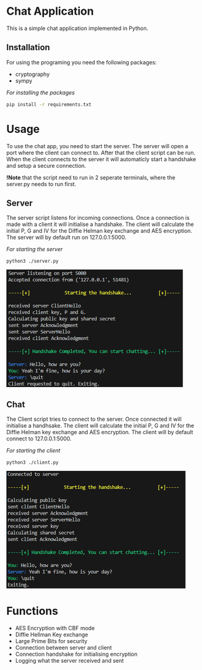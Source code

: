 # Chat Application

This is a simple chat application implemented in Python.

## Installation
For using the programing you need the following packages:
- cryptography
- sympy

*For installing the packages*
```bash
pip install -r requirements.txt
```

# Usage
To use the chat app, you need to start the server. The server will open a port where the client can connect to. After that the client script can be run. When the client connects to the server it will automaticly start a handshake and setup a secure connection. 

**!Note** that the script need to run in 2 seperate terminals, where the server.py needs to run first.

## Server
The server script listens for incoming connections. Once a connection is made with a client it will initialise a handshake. The client will calculate the initial P, G and IV for the Diffie Helman key exchange and AES encryption. 
The server will by default run on 127.0.0.1:5000.

*For starting the server*
```bash
python3 ./server.py
```
![Server terminal chat](images/image-1.png)


## Chat
The Client script tries to connect to the server. Once connected it will initialise a handhsake. The client will calculate the initial P, G and IV for the Diffie Helman key exchange and AES encryption. 
The client will by default connect to 127.0.0.1:5000.

*For starting the client*
```bash
python3 ./client.py
```
![Client terminal chat](images/image-2.png)

# Functions
- AES Encryption with CBF mode
- Diffie Hellman Key exchange
- Large Prime Bits for security
- Connection between server and client
- Connection handshake for initialising encryption
- Logging what the server received and sent
